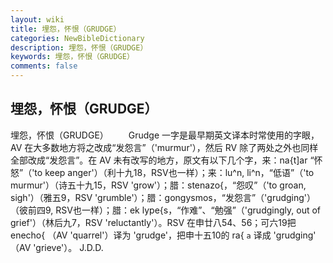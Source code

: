```yaml
---
layout: wiki
title: 埋怨，怀恨（GRUDGE）
categories: NewBibleDictionary
description: 埋怨，怀恨（GRUDGE）
keywords: 埋怨，怀恨（GRUDGE）
comments: false
---
```


## 埋怨，怀恨（GRUDGE）



埋怨，怀恨（GRUDGE）
　　Grudge 一字是最早期英文译本时常使用的字眼，AV 在大多数地方将之改成“发怨言”（'murmur'），然后 RV 除了两处之外也同样全部改成“发怨言”。在 AV 未有改写的地方，原文有以下几个字，来：na{t]ar “怀怒”（'to keep anger'）（利十九18，RSV也一样）；来：lu^n, li^n，“低语”（'to murmur'）（诗五十九15，RSV 'grow'）；腊：stenazo{，“怨叹”（'to groan, sigh'）（雅五9，RSV 'grumble'）；腊：gongysmos，“发怨言”（'grudging'）（彼前四9, RSV也一样）；腊：ek lype{s，“作难”、“勉强”（'grudgingly, out of grief'）（林后九7，RSV 'reluctantly'）。RSV 在申廿八54、56；可六19把 enecho{ （AV 'quarrel'）译为 'grudge'，把申十五10的 ra{ `a` 译成 'grudging' （AV 'grieve'）。
J.D.D.




